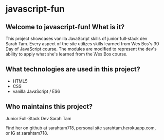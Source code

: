 # javascript-fun

## Welcome to javascript-fun! What is it?

This project showcases vanilla JavaScript skills of junior full-stack dev Sarah Tam. Every aspect of the site utilizes skills learned from Wes Bos's 30 Day of JavaScript course. The modules are modified to represent the dev's ability to apply what she's learned from the Wes Bos course.

## What technologies are used in this project?

- HTML5
- CSS
- vanilla JavaScript / ES6

## Who maintains this project?

Junior Full-Stack Dev Sarah Tam

Find her on github at sarahtam718,
personal site sarahtam.herokuapp.com,
or IG at sarahtam718.

